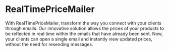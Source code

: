 # RealTimePriceMailer
With RealTimePriceMailer, transform the way you connect with your clients through emails. Our innovative solution allows the prices of your products to be reflected in real time within the emails that have already been sent. Now, your clients can open a single email and instantly view updated prices, without the need for resending messages. 
